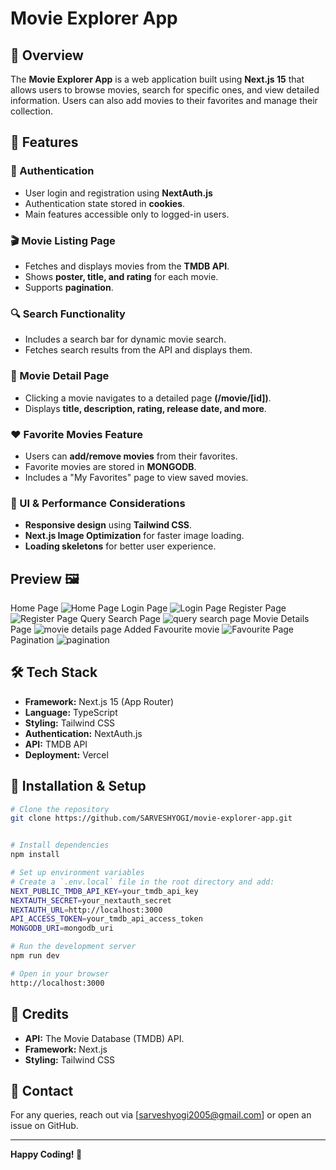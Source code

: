 # Movie Explorer App

## 📌 Overview

The **Movie Explorer App** is a web application built using **Next.js 15** that allows users to browse movies, search for specific ones, and view detailed information. Users can also add movies to their favorites and manage their collection.

## 🚀 Features

### 🔐 Authentication

- User login and registration using **NextAuth.js**
- Authentication state stored in **cookies**.
- Main features accessible only to logged-in users.

### 🎬 Movie Listing Page

- Fetches and displays movies from the **TMDB API**.
- Shows **poster, title, and rating** for each movie.
- Supports **pagination**.

### 🔍 Search Functionality

- Includes a search bar for dynamic movie search.
- Fetches search results from the API and displays them.

### 📃 Movie Detail Page

- Clicking a movie navigates to a detailed page **(/movie/[id])**.
- Displays **title, description, rating, release date, and more**.

### ❤️ Favorite Movies Feature

- Users can **add/remove movies** from their favorites.
- Favorite movies are stored in **MONGODB**.
- Includes a "My Favorites" page to view saved movies.

### 🎨 UI & Performance Considerations

- **Responsive design** using **Tailwind CSS**.
- **Next.js Image Optimization** for faster image loading.
- **Loading skeletons** for better user experience.


## Preview 🖼️
Home Page
![Home Page](https://res.cloudinary.com/dztzgqzjp/image/upload/v1743170686/Screenshot_2025-03-28_193051_z1uyre.png)
Login Page
![Login Page](https://res.cloudinary.com/dztzgqzjp/image/upload/v1743172582/Screenshot_2025-03-28_200534_nwwwc1.png)
Register Page
![Register Page](https://res.cloudinary.com/dztzgqzjp/image/upload/v1743172582/Screenshot_2025-03-28_200552_juyn1u.png)
Query Search Page
![query search page](https://res.cloudinary.com/dztzgqzjp/image/upload/v1743170686/Screenshot_2025-03-28_193221_sj742a.png)
Movie Details Page
![movie details page](https://res.cloudinary.com/dztzgqzjp/image/upload/v1743170686/Screenshot_2025-03-28_193129_m2rfdp.png)
Added Favourite movie
![Favourite Page](https://res.cloudinary.com/dztzgqzjp/image/upload/v1743170686/Screenshot_2025-03-28_193148_g7bzmv.png)
Pagination
![pagination](https://res.cloudinary.com/dztzgqzjp/image/upload/v1743170686/Screenshot_2025-03-28_193307_zsetuv.png)


## 🛠️ Tech Stack

- **Framework:** Next.js 15 (App Router)
- **Language:** TypeScript
- **Styling:** Tailwind CSS
- **Authentication:** NextAuth.js
- **API:** TMDB API
- **Deployment:** Vercel

## 🔧 Installation & Setup

```sh
# Clone the repository
git clone https://github.com/SARVESHYOGI/movie-explorer-app.git


# Install dependencies
npm install

# Set up environment variables
# Create a `.env.local` file in the root directory and add:
NEXT_PUBLIC_TMDB_API_KEY=your_tmdb_api_key
NEXTAUTH_SECRET=your_nextauth_secret
NEXTAUTH_URL=http://localhost:3000
API_ACCESS_TOKEN=your_tmdb_api_access_token
MONGODB_URI=mongodb_uri

# Run the development server
npm run dev

# Open in your browser
http://localhost:3000
```

## 🎉 Credits

- **API:** The Movie Database (TMDB) API.
- **Framework:** Next.js
- **Styling:** Tailwind CSS

## 📩 Contact

For any queries, reach out via [sarveshyogi2005@gmail.com] or open an issue on GitHub.

---

**Happy Coding! 🚀**
